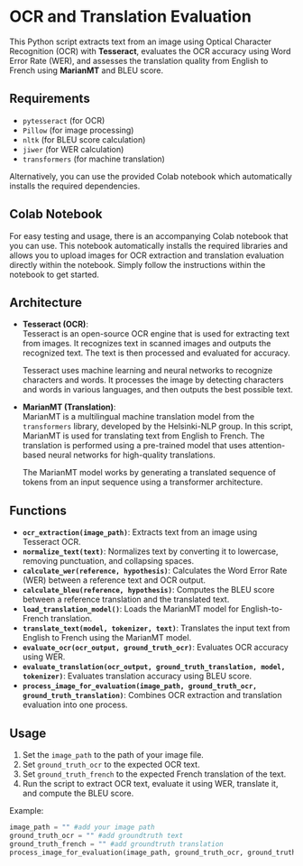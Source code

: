 
# OCR and Translation Evaluation

This Python script extracts text from an image using Optical Character Recognition (OCR) with **Tesseract**, evaluates the OCR accuracy using Word Error Rate (WER), and assesses the translation quality from English to French using **MarianMT** and BLEU score.

## Requirements

- `pytesseract` (for OCR)
- `Pillow` (for image processing)
- `nltk` (for BLEU score calculation)
- `jiwer` (for WER calculation)
- `transformers` (for machine translation)


Alternatively, you can use the provided Colab notebook which automatically installs the required dependencies.

## Colab Notebook

For easy testing and usage, there is an accompanying Colab notebook that you can use. This notebook automatically installs the required libraries and allows you to upload images for OCR extraction and translation evaluation directly within the notebook. Simply follow the instructions within the notebook to get started.

## Architecture

- **Tesseract (OCR)**:  
   Tesseract is an open-source OCR engine that is used for extracting text from images. It recognizes text in scanned images and outputs the recognized text. The text is then processed and evaluated for accuracy.
   
   Tesseract uses machine learning and neural networks to recognize characters and words. It processes the image by detecting characters and words in various languages, and then outputs the best possible text.

- **MarianMT (Translation)**:  
   MarianMT is a multilingual machine translation model from the `transformers` library, developed by the Helsinki-NLP group. In this script, MarianMT is used for translating text from English to French. The translation is performed using a pre-trained model that uses attention-based neural networks for high-quality translations.

   The MarianMT model works by generating a translated sequence of tokens from an input sequence using a transformer architecture.

## Functions

- **`ocr_extraction(image_path)`**: Extracts text from an image using Tesseract OCR.
- **`normalize_text(text)`**: Normalizes text by converting it to lowercase, removing punctuation, and collapsing spaces.
- **`calculate_wer(reference, hypothesis)`**: Calculates the Word Error Rate (WER) between a reference text and OCR output.
- **`calculate_bleu(reference, hypothesis)`**: Computes the BLEU score between a reference translation and the translated text.
- **`load_translation_model()`**: Loads the MarianMT model for English-to-French translation.
- **`translate_text(model, tokenizer, text)`**: Translates the input text from English to French using the MarianMT model.
- **`evaluate_ocr(ocr_output, ground_truth_ocr)`**: Evaluates OCR accuracy using WER.
- **`evaluate_translation(ocr_output, ground_truth_translation, model, tokenizer)`**: Evaluates translation accuracy using BLEU score.
- **`process_image_for_evaluation(image_path, ground_truth_ocr, ground_truth_translation)`**: Combines OCR extraction and translation evaluation into one process.

## Usage

1. Set the `image_path` to the path of your image file.
2. Set `ground_truth_ocr` to the expected OCR text.
3. Set `ground_truth_french` to the expected French translation of the text.
4. Run the script to extract OCR text, evaluate it using WER, translate it, and compute the BLEU score.

Example:
```python
image_path = "" #add your image path
ground_truth_ocr = "" #add groundtruth text
ground_truth_french = "" #add groundtruth translation
process_image_for_evaluation(image_path, ground_truth_ocr, ground_truth_french)
```




